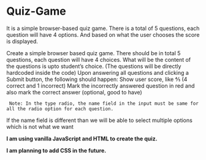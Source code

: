 # Quiz-Game
It is a simple browser-based quiz game. There is a total of 5 questions, each question will have 4 options. And based on what the user chooses the score is displayed.

Create a simple browser based quiz game. There should be in total 5 questions, each question will have 4 choices. 
What will be the content of the questions is upto student’s choice. 
(The questions will be directly hardcoded inside the code)
Upon answering all questions and clicking a Submit button, the following should happen:
Show user score, like ⅘ (4 correct and 1 incorrect)
Mark the incorrectly answered question in red and also mark the correct answer (optional, good to have)


     Note: In the type radio, the name field in the input must be same for all the radio option for each question.
 If the name field is different than we will be able to select multiple options which is not what we want
 


**I am using vanilla JavaScript and HTML to create the quiz.**

**I am planning to add CSS in the future.**
